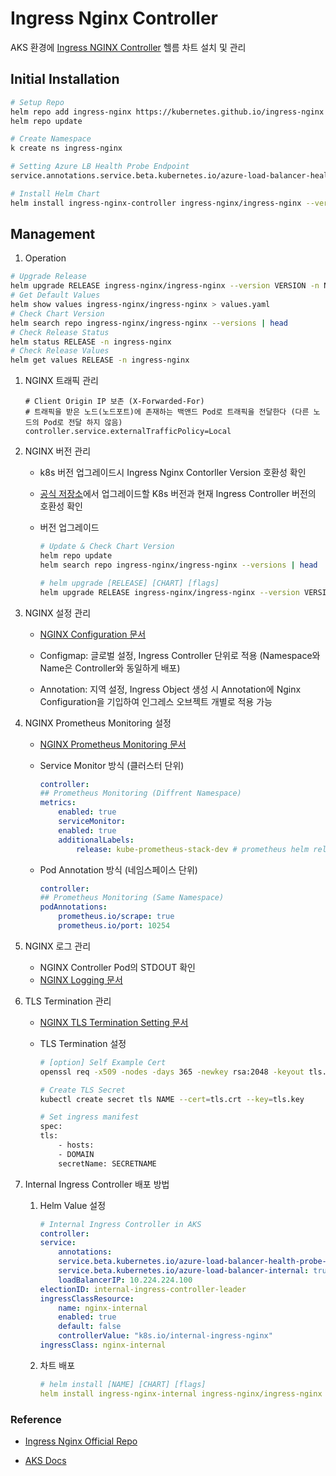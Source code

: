 # Ingress Nginx Controller
AKS 환경에 [Ingress NGINX Controller](https://github.com/kubernetes/ingress-nginx) 헬름 차트 설치 및 관리

## Initial Installation
```bash
# Setup Repo
helm repo add ingress-nginx https://kubernetes.github.io/ingress-nginx
helm repo update

# Create Namespace
k create ns ingress-nginx

# Setting Azure LB Health Probe Endpoint
service.annotations.service.beta.kubernetes.io/azure-load-balancer-health-probe-request-path: /healthz 

# Install Helm Chart
helm install ingress-nginx-controller ingress-nginx/ingress-nginx --version 4.11.3 -n ingress-nginx -f ./values/ingress-nginx-values.yaml
```

## Management
1. Operation

```bash
# Upgrade Release
helm upgrade RELEASE ingress-nginx/ingress-nginx --version VERSION -n NAMESPACE [-f VALUEFILE.yaml | --reuse-values]
# Get Default Values
helm show values ingress-nginx/ingress-nginx > values.yaml
# Check Chart Version
helm search repo ingress-nginx/ingress-nginx --versions | head
# Check Release Status
helm status RELEASE -n ingress-nginx 
# Check Release Values
helm get values RELEASE -n ingress-nginx
```

1. NGINX 트래픽 관리

    ```
    # Client Origin IP 보존 (X-Forwarded-For)
    # 트래픽을 받은 노드(노드포트)에 존재하는 백앤드 Pod로 트래픽을 전달한다 (다른 노드의 Pod로 전달 하지 않음)
    controller.service.externalTrafficPolicy=Local
    ```
2. NGINX 버전 관리

    - k8s 버전 업그레이드시 Ingress Nginx Contorller Version 호환성 확인

    - [공식 저장소](https://github.com/kubernetes/ingress-nginx#supported-versions-table)에서 업그레이드할 K8s 버전과 현재 Ingress Controller 버전의 호환성 확인

    - 버전 업그레이드

        ```bash
        # Update & Check Chart Version
        helm repo update
        helm search repo ingress-nginx/ingress-nginx --versions | head

        # helm upgrade [RELEASE] [CHART] [flags]
        helm upgrade RELEASE ingress-nginx/ingress-nginx --version VERSION -n NAMESPACE [-f VALUEFILE.yaml | --reuse-values]
        ```

3. NGINX 설정 관리

    - [NGINX Configuration 문서](https://kubernetes.github.io/ingress-nginx/user-guide/nginx-configuration/#nginx-configuration)


    - Configmap: 글로벌 설정, Ingress Controller 단위로 적용 (Namespace와 Name은 Controller와 동일하게 배포)
    - Annotation: 지역 설정, Ingress Object 생성 시 Annotation에 Nginx Configuration을 기입하여 인그레스 오브젝트 개별로 적용 가능

4. NGINX Prometheus Monitoring 설정
    
    - [NGINX Prometheus Monitoring 문서](https://github.com/kubernetes/ingress-nginx/blob/main/docs/user-guide/monitoring.md#monitoring)

    - Service Monitor 방식 (클러스터 단위)

        ```yaml
        controller:
        ## Prometheus Monitoring (Diffrent Namespace)
        metrics:
            enabled: true
            serviceMonitor:
            enabled: true
            additionalLabels:
                release: kube-prometheus-stack-dev # prometheus helm release name
        ```

    - Pod Annotation 방식 (네임스페이스 단위)

        ```yaml
        controller:
        ## Prometheus Monitoring (Same Namespace)
        podAnnotations:
            prometheus.io/scrape: true
            prometheus.io/port: 10254
        ```


5. NGINX 로그 관리

    - NGINX Controller Pod의 STDOUT 확인
    - [NGINX Logging 문서](https://kubernetes.github.io/ingress-nginx/user-guide/nginx-configuration/log-format/)

6. TLS Termination 관리
    - [NGINX TLS Termination Setting 문서](https://kubernetes.github.io/ingress-nginx/user-guide/tls/)

    - TLS Termination 설정

        ```bash
        # [option] Self Example Cert
        openssl req -x509 -nodes -days 365 -newkey rsa:2048 -keyout tls.key -out tls.crt -subj "/CN=example.com/O=example.com"

        # Create TLS Secret
        kubectl create secret tls NAME --cert=tls.crt --key=tls.key

        # Set ingress manifest
        spec:
        tls:
            - hosts:
            - DOMAIN
            secretName: SECRETNAME
        ```

7. Internal Ingress Controller 배포 방법

    1. Helm Value 설정
        ```yaml
        # Internal Ingress Controller in AKS
        controller:
        service:
            annotations: 
            service.beta.kubernetes.io/azure-load-balancer-health-probe-request-path: /healthz
            service.beta.kubernetes.io/azure-load-balancer-internal: true
            loadBalancerIP: 10.224.224.100
        electionID: internal-ingress-controller-leader
        ingressClassResource:
            name: nginx-internal
            enabled: true
            default: false
            controllerValue: "k8s.io/internal-ingress-nginx"
        ingressClass: nginx-internal
        ```
    2. 차트 배포

        ```yaml
        # helm install [NAME] [CHART] [flags]
        helm install ingress-nginx-internal ingress-nginx/ingress-nginx --version <CHART_VERSION> -n ingress-nginx -f internal-ingress-values.yaml
        ```

### Reference

- [Ingress Nginx Official Repo](https://github.com/kubernetes/ingress-nginx)
  
- [AKS Docs](https://learn.microsoft.com/ko-kr/azure/aks/ingress-basic?tabs=azure-cli)